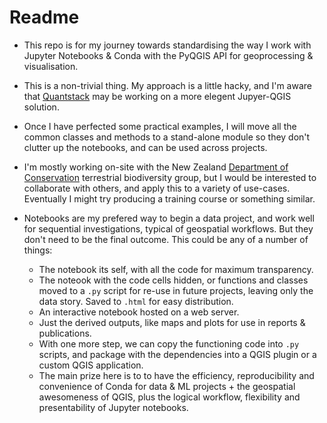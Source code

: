 # Readme

* This repo is for my journey towards standardising the way I work with Jupyter Notebooks & Conda with the PyQGIS API for geoprocessing & visualisation.
 
* This is a non-trivial thing.  My approach is a little hacky, and I'm aware that [Quantstack](https://quantstack.net/) may be working on a more elegent Jupyer-QGIS solution.

* Once I have perfected some practical examples, I will move all the common classes and methods to a stand-alone module so they don't clutter up the notebooks, and can be used across projects.

* I'm mostly working on-site with the New Zealand [Department of Conservation](https://www.doc.govt.nz/) terrestrial biodiversity group, but I would be interested to collaborate with others, and apply this to a variety of use-cases.  Eventually I might try producing a training course or something similar.

* Notebooks are my prefered way to begin a data project, and work well for sequential investigations, typical of geospatial workflows.  But they don't need to be the final outcome.  This could be any of a number of things:
  - The notebook its self, with all the code for maximum transparency.
  - The noteook with the code cells hidden, or functions and classes moved to a `.py` script for re-use in future projects, leaving only the data story. Saved to `.html` for easy distribution.
  - An interactive notebook hosted on a web server.
  - Just the derived outputs, like maps and plots for use in reports & publications.
  - With one more step, we can copy the functioning code into `.py` scripts, and package with the dependencies into a QGIS plugin or a custom QGIS application.
 
  * The main prize here is to to have the efficiency, reproducibility and convenience of Conda for data & ML projects + the geospatial awesomeness of QGIS, plus the logical workflow, flexibility and presentability of Jupyter notebooks.
